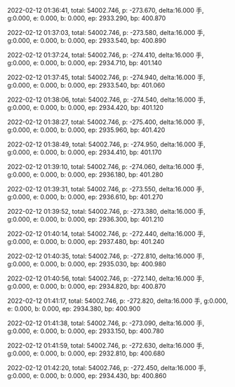 2022-02-12 01:36:41, total: 54002.746, p: -273.670, delta:16.000 手, g:0.000, e: 0.000, b: 0.000, ep: 2933.290, bp: 400.870

2022-02-12 01:37:03, total: 54002.746, p: -273.580, delta:16.000 手, g:0.000, e: 0.000, b: 0.000, ep: 2933.540, bp: 400.890

2022-02-12 01:37:24, total: 54002.746, p: -274.410, delta:16.000 手, g:0.000, e: 0.000, b: 0.000, ep: 2934.710, bp: 401.140

2022-02-12 01:37:45, total: 54002.746, p: -274.940, delta:16.000 手, g:0.000, e: 0.000, b: 0.000, ep: 2933.540, bp: 401.060

2022-02-12 01:38:06, total: 54002.746, p: -274.540, delta:16.000 手, g:0.000, e: 0.000, b: 0.000, ep: 2934.420, bp: 401.120

2022-02-12 01:38:27, total: 54002.746, p: -275.400, delta:16.000 手, g:0.000, e: 0.000, b: 0.000, ep: 2935.960, bp: 401.420

2022-02-12 01:38:49, total: 54002.746, p: -274.950, delta:16.000 手, g:0.000, e: 0.000, b: 0.000, ep: 2934.410, bp: 401.170

2022-02-12 01:39:10, total: 54002.746, p: -274.060, delta:16.000 手, g:0.000, e: 0.000, b: 0.000, ep: 2936.180, bp: 401.280

2022-02-12 01:39:31, total: 54002.746, p: -273.550, delta:16.000 手, g:0.000, e: 0.000, b: 0.000, ep: 2936.610, bp: 401.270

2022-02-12 01:39:52, total: 54002.746, p: -273.380, delta:16.000 手, g:0.000, e: 0.000, b: 0.000, ep: 2936.300, bp: 401.210

2022-02-12 01:40:14, total: 54002.746, p: -272.440, delta:16.000 手, g:0.000, e: 0.000, b: 0.000, ep: 2937.480, bp: 401.240

2022-02-12 01:40:35, total: 54002.746, p: -272.810, delta:16.000 手, g:0.000, e: 0.000, b: 0.000, ep: 2935.030, bp: 400.980

2022-02-12 01:40:56, total: 54002.746, p: -272.140, delta:16.000 手, g:0.000, e: 0.000, b: 0.000, ep: 2934.820, bp: 400.870

2022-02-12 01:41:17, total: 54002.746, p: -272.820, delta:16.000 手, g:0.000, e: 0.000, b: 0.000, ep: 2934.380, bp: 400.900

2022-02-12 01:41:38, total: 54002.746, p: -273.090, delta:16.000 手, g:0.000, e: 0.000, b: 0.000, ep: 2933.150, bp: 400.780

2022-02-12 01:41:59, total: 54002.746, p: -272.630, delta:16.000 手, g:0.000, e: 0.000, b: 0.000, ep: 2932.810, bp: 400.680

2022-02-12 01:42:20, total: 54002.746, p: -272.450, delta:16.000 手, g:0.000, e: 0.000, b: 0.000, ep: 2934.430, bp: 400.860